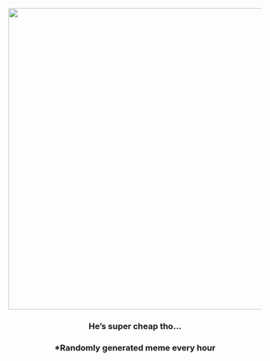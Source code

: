 <p align="center">
        <img src="https://i.redd.it/un7jwdy3sv291.jpg" width="600" height="600">
        </p>
        <h3 align="center">He’s super cheap tho…</h3>
        <h3 align="center">*Randomly generated meme every hour</h3>
    